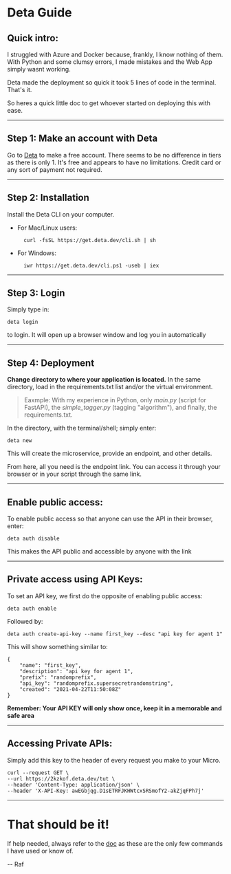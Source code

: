# Deta Guide

## Quick intro:

I struggled with Azure and Docker because, frankly, I know nothing of them. With Python and some clumsy errors, I made mistakes and the Web App simply wasnt working.

Deta made the deployment so quick it took 5 lines of code in the terminal. That's it.

So heres a quick little doc to get whoever started on deploying this with ease.

---

## Step 1: Make an account with Deta

Go to [Deta](https://www.deta.sh/?ref=fastapi) to make a free account. There seems to be no difference in tiers as there is only 1. It's free and appears to have no limitations. Credit card or any sort of payment not required.

---

## Step 2: Installation

Install the Deta CLI on your computer.

- For Mac/Linux users:

        curl -fsSL https://get.deta.dev/cli.sh | sh


- For Windows:

        iwr https://get.deta.dev/cli.ps1 -useb | iex

---

## Step 3: Login

Simply type in:

    deta login

 to login. It will open up a browser window and log you in automatically

---

## Step 4: Deployment

**Change directory to where your application is located.** In the same directory, load in the requirements.txt list and/or the virtual environment.

>Eaxmple: With my experience in Python, only *main.py* (script for FastAPI), the *simple_tagger.py* (tagging "algorithm"), and finally, the requirements.txt.

In the directory, with the terminal/shell; simply enter:

    deta new

This will create the microservice, provide an endpoint, and other details.

From here, all you need is the endpoint link. You can access it through your browser or in your script through the same link.

---

## Enable public access:

To enable public access so that anyone can use the API in their browser, enter:

    deta auth disable

This makes the API public and accessible by anyone with the link

---

## Private access using API Keys:

To set an API key, we first do the opposite of enabling public access:

    deta auth enable

Followed by:

    deta auth create-api-key --name first_key --desc "api key for agent 1"

This will show something similar to:

    {
        "name": "first_key",
        "description": "api key for agent 1",
        "prefix": "randomprefix",
        "api_key": "randomprefix.supersecretrandomstring",
        "created": "2021-04-22T11:50:08Z"
    }

**Remember: Your API KEY will only show once, keep it in a memorable and safe area**

---

## Accessing Private APIs:

Simply add this key to the header of every request you make to your Micro.

    curl --request GET \
    --url https://2kzkof.deta.dev/tut \
    --header 'Content-Type: application/json' \
    --header 'X-API-Key: awEGbjqg.D1sETRFJKHWtcxSRSmofY2-akZjqFPh7j'


---
# That should be it!

If help needed, always refer to the [doc](https://docs.deta.sh/docs/home/) as these are the only few commands I have used or know of.

-- Raf
